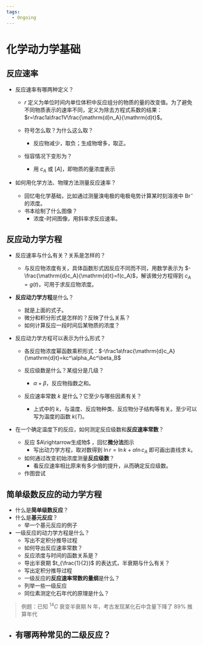 ```yaml
---
tags:
  - Ongoing
---
```


# 化学动力学基础

## 反应速率

-   反应速率有哪两种定义？
    -   $r$ 定义为单位时间内单位体积中反应组分的物质的量的改变值。为了避免不同物质表示的速率不同，定义为除去方程式系数的结果：$r=\frac1a\frac1V\frac{\mathrm{d}n_A}{\mathrm{d}t}$。
    -   符号怎么取？为什么这么取？
        -   反应物减少，取负；生成物增多，取正。
    
    -   恒容情况下变形为？
        -   用 $c_A$ 或 $[A]$，即物质的量浓度表示
    
-   如何用化学方法、物理方法测量反应速率？
    -   回忆电化学基础，比如通过测量溴电极的电极电势计算某时刻溶液中 $\mathrm{Br^-}$ 的浓度。
    -   书本绘制了什么图像？
        -   浓度-时间图像，用斜率求反应速率。

## 反应动力学方程

-   反应速率与什么有关？关系是怎样的？
    -   与反应物浓度有关，具体函数形式因反应不同而不同，用数学表示为 $-\frac{\mathrm{d}c_A}{\mathrm{d}t}=f(c_A)$，解该微分方程得到 $c_A=g(t)$，可用于求反应物浓度。

-   **反应动力学方程**是什么？
    -   就是上面的式子。
    -   微分和积分形式是怎样的？反映了什么关系？
    -   如何计算反应一段时间后某物质的浓度？

-   反应动力学方程可以表示为什么形式？
    -   各反应物浓度幂函数乘积形式：$-\frac1a\frac{\mathrm{d}c_A}{\mathrm{d}t}=kc^\alpha_Ac^\beta_B$
    -   反应级数是什么？某组分是几级？
        -   $\alpha+\beta$，反应物指数之和。

    -   反应速率常数 $k$ 是什么？它至少与哪些因素有关？
        -   上式中的 $k$，与温度、反应物种类、反应物分子结构等有关。至少可以写为温度的函数 $k(T)$。

-   在一个确定温度下的反应，如何测定反应级数和**反应速率常数**？
    -   反应 $A\rightarrow生成物$ ，回忆**微分法**图示
        -   写出动力学方程，取对数得到 $\ln r = \ln k + \alpha \ln c_A$ 即可画出直线求 $k$。
    -   如何通过改变初始浓度测量**反应级数**？
        -   看反应速率相比原来有多少倍的提升，从而确定反应级数。
    -   作图尝试

## 简单级数反应的动力学方程

-   什么是**简单级数反应**？
-   什么是**基元反应**？
    -   举一个基元反应的例子
-   一级反应的动力学方程是什么？
    -   写出不定积分推导过程
    -   如何导出反应速率常数？
    -   反应浓度与时间的函数关系是？
    -   导出半衰期 $t_{\frac{1}{2}}$ 的表达式，半衰期与什么有关？
    -   写出定积分推导过程
    -   一级反应的**反应速率常数的量纲**是什么？
    -   列举一些一级反应
    -   同位素测定化石年代的原理是什么？

> 例题：已知 $^{14}C$ 衰变半衰期 N 年，考古发现某化石中含量下降了 $89\%$ 推算年代

-   有哪两种常见的二级反应？
    -
